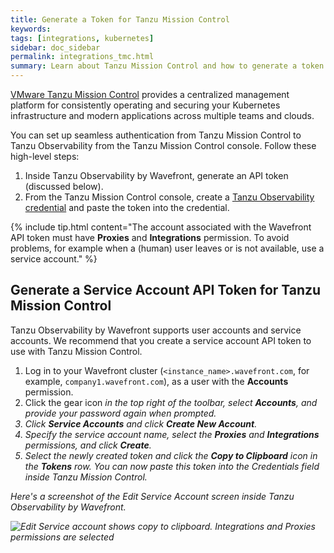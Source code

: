 ```yaml
---
title: Generate a Token for Tanzu Mission Control
keywords:
tags: [integrations, kubernetes]
sidebar: doc_sidebar
permalink: integrations_tmc.html
summary: Learn about Tanzu Mission Control and how to generate a token.
---
```


[VMware Tanzu Mission Control](https://docs.vmware.com/en/VMware-Tanzu-Mission-Control/services/tanzumc-concepts/GUID-E2B5BE05-596E-4999-9B21-1CDB875A1BBF.html) provides a centralized management platform for consistently operating and securing your Kubernetes infrastructure and modern applications across multiple teams and clouds.

You can set up seamless authentication from Tanzu Mission Control to Tanzu Observability from the Tanzu Mission Control console. Follow these high-level steps:
1. Inside Tanzu Observability by Wavefront, generate an API token (discussed below).
2. From the Tanzu Mission Control console, create a [Tanzu Observability credential]( https://docs.vmware.com/en/VMware-Tanzu-Mission-Control/services/tanzumc-using/GUID-A70E57A8-2C45-46D4-8E1F-6D5E7026473F.html) and paste the token into the credential.

{% include tip.html content="The account associated with the Wavefront API token must have **Proxies** and **Integrations** permission. To avoid problems, for example when a (human) user leaves or is not available, use a service account." %}


## Generate a Service Account API Token for Tanzu Mission Control

Tanzu Observability by Wavefront supports user accounts and service accounts. We recommend that you create a service account API token to use with Tanzu Mission Control.

1. Log in to your Wavefront cluster (`<instance_name>.wavefront.com`, for example, `company1.wavefront.com`), as a user with the **Accounts** permission.
2. Click the gear icon <i class="fa fa-cog"/> in the top right of the toolbar, select **Accounts**, and provide your password again when prompted.
3. Click **Service Accounts** and click **Create New Account**.
4. Specify the service account name, select the **Proxies** and **Integrations** permissions, and click **Create**.
5. Select the newly created token and click the **Copy to Clipboard** icon in the **Tokens** row.
You can now paste this token into the Credentials field inside Tanzu Mission Control.

Here's a screenshot of the Edit Service Account screen inside Tanzu Observability by Wavefront.

![Edit Service account shows copy to clipboard. Integrations and Proxies permissions are selected](images/tmc_service_account.png)

